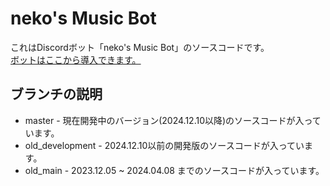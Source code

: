 # neko's Music Bot
これはDiscordボット「neko's Music Bot」のソースコードです。  
[ボットはここから導入できます。](https://discord.com/oauth2/authorize?client_id=1315990542366281728)  

## ブランチの説明
- master - 現在開発中のバージョン(2024.12.10以降)のソースコードが入っています。
- old_development - 2024.12.10以前の開発版のソースコードが入っています。
- old_main - 2023.12.05 ~ 2024.04.08 までのソースコードが入っています。